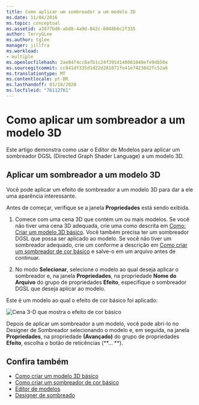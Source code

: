 ```yaml
---
title: Como aplicar um sombreador a um modelo 3D
ms.date: 11/04/2016
ms.topic: conceptual
ms.assetid: a3877bd6-abd8-4a9d-842c-6848b6c2f335
author: TerryGLee
ms.author: tglee
manager: jillfra
ms.workload:
- multiple
ms.openlocfilehash: 2ae04f4cc0afb1c24f391d140081040efe9db50e
ms.sourcegitcommit: cc841df335d1d22d281871fe41e74238d2fc52a6
ms.translationtype: MT
ms.contentlocale: pt-BR
ms.lasthandoff: 03/18/2020
ms.locfileid: "76112761"
---
```

# <a name="how-to-apply-a-shader-to-a-3d-model"></a>Como aplicar um sombreador a um modelo 3D

Este artigo demonstra como usar o Editor de Modelos para aplicar um sombreador DGSL (Directed Graph Shader Language) a um modelo 3D.

## <a name="apply-a-shader-to-a-3d-model"></a>Aplicar um sombreador a um modelo 3D

Você pode aplicar um efeito de sombreador a um modelo 3D para dar a ele uma aparência interessante.

Antes de começar, verifique se a janela **Propriedades** está sendo exibida.

1. Comece com uma cena 3D que contém um ou mais modelos. Se você não tiver uma cena 3D adequada, crie uma como descrita em [Como: Criar um modelo 3D básico](../designers/how-to-create-a-basic-3-d-model.md). Você também precisa ter um sombreador DGSL que possa ser aplicado ao modelo. Se você não tiver um sombreador adequado, crie um conforme a descrição em [Como criar um sombreador de cor básico](../designers/how-to-create-a-basic-color-shader.md) e salve-o em um arquivo antes de continuar.

2. No modo **Selecionar**, selecione o modelo ao qual deseja aplicar o sombreador e, na janela **Propriedades**, na propriedade **Nome do Arquivo** do grupo de propriedades **Efeito**, especifique o sombreador DGSL que deseja aplicar ao modelo.

Este é um modelo ao qual o efeito de cor básico foi aplicado:

![Cena 3&#45;D que mostra o efeito de cor básico](../designers/media/digit-3d-model-effect.png)

Depois de aplicar um sombreador a um modelo, você pode abri-lo no Designer de Sombreador selecionando o modelo e, em seguida, na janela **Propriedades**, na propriedade **(Avançado)** do grupo de propriedades **Efeito**, escolha o botão de reticências (**... **).

## <a name="see-also"></a>Confira também

- [Como criar um modelo 3D básico](../designers/how-to-create-a-basic-3-d-model.md)
- [Como criar um sombreador de cor básico](../designers/how-to-create-a-basic-color-shader.md)
- [Editor de modelos](../designers/model-editor.md)
- [Designer de sombreado](../designers/shader-designer.md)

